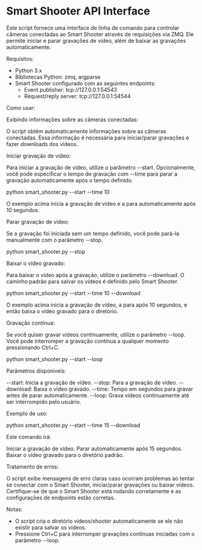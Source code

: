 # Smart Shooter API Interface

Este script fornece uma interface de linha de comando para controlar câmeras conectadas ao Smart Shooter através de requisições via ZMQ. Ele permite iniciar e parar gravações de vídeo, além de baixar as gravações automaticamente.

Requisitos:

- Python 3.x
- Bibliotecas Python: zmq, argparse
- Smart Shooter configurado com as seguintes endpoints:
  - Event publisher: tcp://127.0.0.1:54543
  - Request/reply server: tcp://127.0.0.1:54544

Como usar:

Exibindo informações sobre as câmeras conectadas:

O script obtém automaticamente informações sobre as câmeras conectadas. Essa informação é necessária para iniciar/parar gravações e fazer downloads dos vídeos.

Iniciar gravação de vídeo:

Para iniciar a gravação de vídeo, utilize o parâmetro --start. Opcionalmente, você pode especificar o tempo de gravação com --time para parar a gravação automaticamente após o tempo definido.

  python smart_shooter.py --start --time 10

O exemplo acima inicia a gravação de vídeo e a para automaticamente após 10 segundos.

Parar gravação de vídeo:

Se a gravação foi iniciada sem um tempo definido, você pode pará-la manualmente com o parâmetro --stop.

  python smart_shooter.py --stop

Baixar o vídeo gravado:

Para baixar o vídeo após a gravação, utilize o parâmetro --download. O caminho padrão para salvar os vídeos é definido pelo Smart Shooter.

  python smart_shooter.py --start --time 10 --download

O exemplo acima inicia a gravação de vídeo, a para após 10 segundos, e então baixa o vídeo gravado para o diretório.

Gravação contínua:

Se você quiser gravar vídeos continuamente, utilize o parâmetro --loop. Você pode interromper a gravação contínua a qualquer momento pressionando Ctrl+C.

  python smart_shooter.py --start --loop

Parâmetros disponíveis:

--start: Inicia a gravação de vídeo.
--stop: Para a gravação de vídeo.
--download: Baixa o vídeo gravado.
--time: Tempo em segundos para gravar antes de parar automaticamente.
--loop: Grava vídeos continuamente até ser interrompido pelo usuário.

Exemplo de uso:

  python smart_shooter.py --start --time 15 --download

Este comando irá:

Iniciar a gravação de vídeo.
Parar automaticamente após 15 segundos.
Baixar o vídeo gravado para o diretório padrão.

Tratamento de erros:

O script exibe mensagens de erro claras caso ocorram problemas ao tentar se conectar com o Smart Shooter, iniciar/parar gravações ou baixar vídeos. Certifique-se de que o Smart Shooter está rodando corretamente e as configurações de endpoints estão corretas.

Notas:

- O script cria o diretório videos/shooter automaticamente se ele não existir para salvar os vídeos.
- Pressione Ctrl+C para interromper gravações contínuas iniciadas com o parâmetro --loop.

